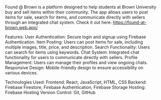 Found @ Brown is a platform designed to help students at Brown University buy and sell items within their community. 
The app allows users to post items for sale, search for items, and communicate directly with sellers through an integrated chat system.
Check it out here: https://found-at-brown.web.app/

Features:
User Authentication: Secure login and signup using Firebase Authentication.
Item Posting: Users can post items for sale, including multiple images, title, price, and description.
Search Functionality: Users can search for items using keywords.
Chat System: Integrated chat functionality for users to communicate directly with sellers.
Profile Management: Users can manage their profiles and view ongoing chats.
Responsive Design: Mobile-friendly design to ensure accessibility on various devices.

Technologies Used:
Frontend: React, JavaScript, HTML, CSS
Backend: Firebase Firestore, Firebase Authentication, Firebase Storage
Hosting: Firebase Hosting
Version Control: Git, GitHub
